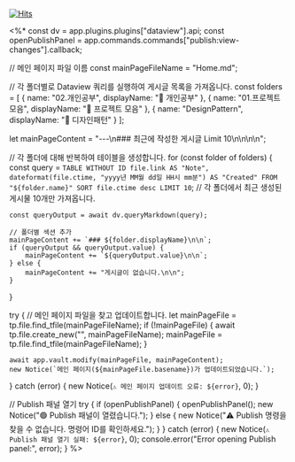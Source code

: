  [![Hits](https://hits.seeyoufarm.com/api/count/incr/badge.svg?url=https%3A%2F%2Fpublish.obsidian.md%2Funity%2FHome&count_bg=%2386B0E2&title_bg=%23555555&icon=&icon_color=%23E7E7E7&title=Today/Total&edge_flat=false)](https://hits.seeyoufarm.com)

<%*
const dv = app.plugins.plugins["dataview"].api;
const openPublishPanel = app.commands.commands["publish:view-changes"].callback;

// 메인 페이지 파일 이름
const mainPageFileName = "Home.md";

// 각 폴더별로 Dataview 쿼리를 실행하여 게시글 목록을 가져옵니다.
const folders = [
    { name: "02.개인공부", displayName: "📂 개인공부" },
    { name: "01.프로젝트 모음", displayName: "📂 프로젝트 모음" },
    { name: "DesignPattern", displayName: "📂 디자인패턴" }
];

let mainPageContent = "---\n### 최근에 작성한 게시글 Limit 10\n\n\n\n";

// 각 폴더에 대해 반복하여 테이블을 생성합니다.
for (const folder of folders) {
    const query = `TABLE WITHOUT ID file.link AS "Note", dateformat(file.ctime, "yyyy년 MM월 dd일 HH시 mm분") AS "Created"
                   FROM "${folder.name}"
                   SORT file.ctime desc
                   LIMIT 10`; // 각 폴더에서 최근 생성된 게시물 10개만 가져옵니다.

    const queryOutput = await dv.queryMarkdown(query);

    // 폴더별 섹션 추가
    mainPageContent += `### ${folder.displayName}\n\n`;
    if (queryOutput && queryOutput.value) {
        mainPageContent += `${queryOutput.value}\n\n`;
    } else {
        mainPageContent += "게시글이 없습니다.\n\n";
    }
}

try {
    // 메인 페이지 파일을 찾고 업데이트합니다.
    let mainPageFile = tp.file.find_tfile(mainPageFileName);
    if (!mainPageFile) {
        await tp.file.create_new("", mainPageFileName);
        mainPageFile = tp.file.find_tfile(mainPageFileName);
    }

    await app.vault.modify(mainPageFile, mainPageContent);
    new Notice(`메인 페이지(${mainPageFile.basename})가 업데이트되었습니다.`);
} catch (error) {
    new Notice(`⚠️ 메인 페이지 업데이트 오류: ${error}`, 0);
}

// Publish 패널 열기
try {
    if (openPublishPanel) {
        openPublishPanel();
        new Notice("🟢 Publish 패널이 열렸습니다.");
    } else {
        new Notice("⚠️ Publish 명령을 찾을 수 없습니다. 명령어 ID를 확인하세요.");
    }
} catch (error) {
    new Notice(`⚠️ Publish 패널 열기 실패: ${error}`, 0);
    console.error("Error opening Publish panel:", error);
}
%>
